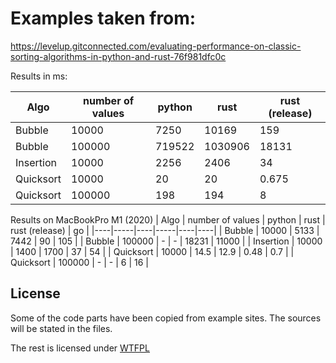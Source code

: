 # Examples taken from:

https://levelup.gitconnected.com/evaluating-performance-on-classic-sorting-algorithms-in-python-and-rust-76f981dfc0c

Results in ms:

| Algo | number of values | python | rust | rust (release) |
|----|-----|----|-----|----|
| Bubble | 10000 | 7250 | 10169 | 159 |
| Bubble | 100000 | 719522 | 1030906 | 18131|
| Insertion | 10000 | 2256 | 2406 | 34 |
| Quicksort | 10000 | 20 | 20 | 0.675 |
| Quicksort | 100000 | 198 | 194 | 8 |


Results on MacBookPro M1 (2020)
| Algo | number of values | python | rust | rust (release) | go |
|----|-----|----|-----|----|----|
| Bubble | 10000 | 5133 | 7442 | 90 | 105 |
| Bubble | 100000 | - | - | 18231 | 11000 |
| Insertion | 10000 | 1400 | 1700 | 37 | 54 |
| Quicksort | 10000 | 14.5 | 12.9 |  0.48 | 0.7 |
| Quicksort | 100000 | - | - |  6 | 16 |


## License

Some of the code parts have been copied from example sites. The sources will be stated in the files.

The rest is licensed under [WTFPL](http://www.wtfpl.net)